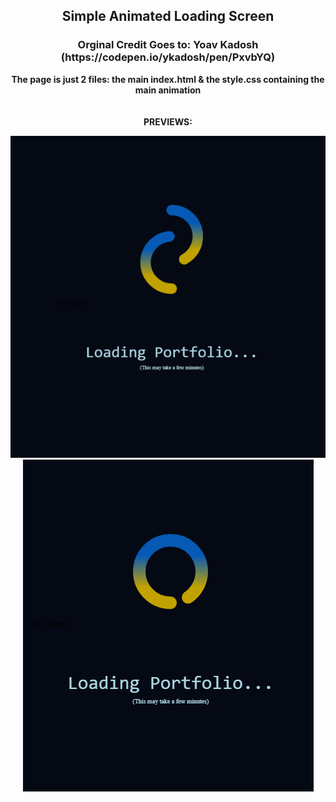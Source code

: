 <h2 align="center">Simple Animated Loading Screen</h2>

<h3 align="center">Orginal Credit Goes to: Yoav Kadosh (https://codepen.io/ykadosh/pen/PxvbYQ)</h3>

<p align="center"><strong>
    The page is just 2 files:
    the main index.html & the style.css containing the main animation
    <br><br><br> 
    PREVIEWS: <br>
</strong>
<div align="center"><img src="https://github.com/ZachLTech/PortfolioLoadingPage/blob/main/assets/cssanimationpreview1.PNG" /></div>
<div align="center"><img src="https://github.com/ZachLTech/PortfolioLoadingPage/blob/main/assets/cssanimationpreview2.PNG" /></div>
</p>